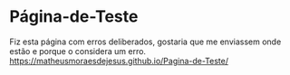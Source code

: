 # Página-de-Teste
Fiz esta página com erros deliberados, gostaria que me enviassem onde estão e porque o considera um erro.
https://matheusmoraesdejesus.github.io/Pagina-de-Teste/
